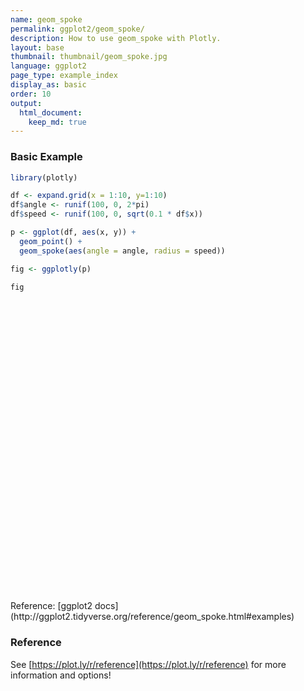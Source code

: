 ```yaml
---
name: geom_spoke
permalink: ggplot2/geom_spoke/
description: How to use geom_spoke with Plotly.
layout: base
thumbnail: thumbnail/geom_spoke.jpg
language: ggplot2
page_type: example_index
display_as: basic
order: 10
output:
  html_document:
    keep_md: true
---
```



### Basic Example


```r
library(plotly)

df <- expand.grid(x = 1:10, y=1:10)
df$angle <- runif(100, 0, 2*pi)
df$speed <- runif(100, 0, sqrt(0.1 * df$x))

p <- ggplot(df, aes(x, y)) +
  geom_point() +
  geom_spoke(aes(angle = angle, radius = speed))

fig <- ggplotly(p)

fig
```

<div id="htmlwidget-824fcece05064d5e2b70" style="width:672px;height:480px;" class="plotly html-widget"></div>
<script type="application/json" data-for="htmlwidget-824fcece05064d5e2b70">{"x":{"data":[{"x":[1,2,3,4,5,6,7,8,9,10,1,2,3,4,5,6,7,8,9,10,1,2,3,4,5,6,7,8,9,10,1,2,3,4,5,6,7,8,9,10,1,2,3,4,5,6,7,8,9,10,1,2,3,4,5,6,7,8,9,10,1,2,3,4,5,6,7,8,9,10,1,2,3,4,5,6,7,8,9,10,1,2,3,4,5,6,7,8,9,10,1,2,3,4,5,6,7,8,9,10],"y":[1,1,1,1,1,1,1,1,1,1,2,2,2,2,2,2,2,2,2,2,3,3,3,3,3,3,3,3,3,3,4,4,4,4,4,4,4,4,4,4,5,5,5,5,5,5,5,5,5,5,6,6,6,6,6,6,6,6,6,6,7,7,7,7,7,7,7,7,7,7,8,8,8,8,8,8,8,8,8,8,9,9,9,9,9,9,9,9,9,9,10,10,10,10,10,10,10,10,10,10],"text":["x:  1<br />y:  1","x:  2<br />y:  1","x:  3<br />y:  1","x:  4<br />y:  1","x:  5<br />y:  1","x:  6<br />y:  1","x:  7<br />y:  1","x:  8<br />y:  1","x:  9<br />y:  1","x: 10<br />y:  1","x:  1<br />y:  2","x:  2<br />y:  2","x:  3<br />y:  2","x:  4<br />y:  2","x:  5<br />y:  2","x:  6<br />y:  2","x:  7<br />y:  2","x:  8<br />y:  2","x:  9<br />y:  2","x: 10<br />y:  2","x:  1<br />y:  3","x:  2<br />y:  3","x:  3<br />y:  3","x:  4<br />y:  3","x:  5<br />y:  3","x:  6<br />y:  3","x:  7<br />y:  3","x:  8<br />y:  3","x:  9<br />y:  3","x: 10<br />y:  3","x:  1<br />y:  4","x:  2<br />y:  4","x:  3<br />y:  4","x:  4<br />y:  4","x:  5<br />y:  4","x:  6<br />y:  4","x:  7<br />y:  4","x:  8<br />y:  4","x:  9<br />y:  4","x: 10<br />y:  4","x:  1<br />y:  5","x:  2<br />y:  5","x:  3<br />y:  5","x:  4<br />y:  5","x:  5<br />y:  5","x:  6<br />y:  5","x:  7<br />y:  5","x:  8<br />y:  5","x:  9<br />y:  5","x: 10<br />y:  5","x:  1<br />y:  6","x:  2<br />y:  6","x:  3<br />y:  6","x:  4<br />y:  6","x:  5<br />y:  6","x:  6<br />y:  6","x:  7<br />y:  6","x:  8<br />y:  6","x:  9<br />y:  6","x: 10<br />y:  6","x:  1<br />y:  7","x:  2<br />y:  7","x:  3<br />y:  7","x:  4<br />y:  7","x:  5<br />y:  7","x:  6<br />y:  7","x:  7<br />y:  7","x:  8<br />y:  7","x:  9<br />y:  7","x: 10<br />y:  7","x:  1<br />y:  8","x:  2<br />y:  8","x:  3<br />y:  8","x:  4<br />y:  8","x:  5<br />y:  8","x:  6<br />y:  8","x:  7<br />y:  8","x:  8<br />y:  8","x:  9<br />y:  8","x: 10<br />y:  8","x:  1<br />y:  9","x:  2<br />y:  9","x:  3<br />y:  9","x:  4<br />y:  9","x:  5<br />y:  9","x:  6<br />y:  9","x:  7<br />y:  9","x:  8<br />y:  9","x:  9<br />y:  9","x: 10<br />y:  9","x:  1<br />y: 10","x:  2<br />y: 10","x:  3<br />y: 10","x:  4<br />y: 10","x:  5<br />y: 10","x:  6<br />y: 10","x:  7<br />y: 10","x:  8<br />y: 10","x:  9<br />y: 10","x: 10<br />y: 10"],"type":"scatter","mode":"markers","marker":{"autocolorscale":false,"color":"rgba(0,0,0,1)","opacity":1,"size":5.66929133858268,"symbol":"circle","line":{"width":1.88976377952756,"color":"rgba(0,0,0,1)"}},"hoveron":"points","showlegend":false,"xaxis":"x","yaxis":"y","hoverinfo":"text","frame":null},{"x":[1,1.06432055445164,null,2,1.76995130186242,null,3,3.05181764387141,null,4,4.09133176487953,null,5,5.00244940349528,null,6,6.15927038447523,null,7,7.36446412833529,null,8,7.62352839345983,null,9,9.90665584882733,null,10,9.92833446533381,null,1,0.988701762429892,null,2,1.98373875206206,null,3,2.92878190955012,null,4,4.10233986632494,null,5,4.96059211379564,null,6,6.02100296319237,null,7,6.99775839869193,null,8,8.27690411953107,null,9,8.91994982520318,null,10,10.1462726883985,null,1,1.30077569251275,null,2,1.98090920392834,null,3,3.38446107429972,null,4,4.0913971572623,null,5,5.15497648681171,null,6,6.10777830596981,null,7,7.27833395944119,null,8,8.13293485696474,null,9,9.08449666618917,null,10,10.6888319932229,null,1,1.12595543878007,null,2,2.20901231635343,null,3,2.65054200985382,null,4,3.95093026987809,null,5,5.31378169822348,null,6,6.02413267116487,null,7,6.57837549837849,null,8,7.89909463060556,null,9,9.17090326727455,null,10,9.62442357486412,null,1,0.960278938451412,null,2,2.00220051980307,null,3,2.66846707072582,null,4,3.91763971043652,null,5,5.01937059598228,null,6,5.79132366056452,null,7,7.5363838935261,null,8,7.9513523908601,null,9,8.4768282547993,null,10,9.08509610309399,null,1,1.06597633958297,null,2,2.11747415072095,null,3,2.88493528749176,null,4,3.84660133773246,null,5,4.44680207261294,null,6,6.6522185658558,null,7,6.63353400126241,null,8,8.47760244437,null,9,8.5144862640458,null,10,10.7418707534055,null,1,1.14294311093842,null,2,2.01899843650771,null,3,3.00781772378972,null,4,3.95506273417743,null,5,4.55479080657919,null,6,5.92445214505693,null,7,7.38961333175525,null,8,8.41072152779653,null,9,9.10313480702976,null,10,10.798917310498,null,1,1.12287590063538,null,2,2.02638292673046,null,3,3.25148346233489,null,4,4.05551976717309,null,5,5.04596497469663,null,6,5.56450895263575,null,7,6.99373280799331,null,8,7.58541330832374,null,9,9.47005881974891,null,10,9.68589427205186,null,1,1.12238023650244,null,2,2.13029053207859,null,3,2.81939107825945,null,4,4.47300659476792,null,5,5.07935056575277,null,6,5.51320632773567,null,7,7.4604011876883,null,8,7.55110587403757,null,9,9.20740782973956,null,10,9.78833160547788,null,1,1.22501268018798,null,2,1.81180363580332,null,3,3.14073979664678,null,4,4.00232418214836,null,5,4.81575833558531,null,6,6.29934003200486,null,7,6.93342817489254,null,8,8.46478569124954,null,9,8.84922950804427,null,10,10.6536123107541],"y":[1,0.974814311454169,null,1,0.62021286027255,null,1,1.03956849270783,null,1,1.37614915563641,null,1,1.0230169105086,null,1,0.708434063421873,null,1,0.582180583367367,null,1,0.860001299646385,null,1,1.02188621491399,null,1,1.00423458648727,null,2,1.83536237708725,null,2,1.91078459005093,null,2,2.0185255797623,null,2,2.12374391643703,null,2,1.49441098376526,null,2,1.94353678795041,null,2,2.0029261528747,null,2,2.3116605161263,null,2,1.96784869723538,null,2,1.35518046835544,null,3,3.04112047420897,null,3,3.21808382791901,null,3,2.75996172155679,null,3,3.06531830202428,null,3,3.00954724412146,null,3,3.01343006633265,null,3,3.34750321343722,null,3,2.50202115129432,null,3,3.31933380014536,null,3,2.7839139093828,null,4,3.97352648766627,null,4,3.89583656811687,null,4,4.21510962744731,null,4,3.57881366206548,null,4,3.92200618320954,null,4,3.7228140091055,null,4,4.1305279919289,null,4,4.19678712384523,null,4,3.10066335954951,null,4,3.98893435832338,null,5,4.90741022291343,null,5,5.1565159517438,null,5,5.43422098722314,null,5,5.25162455332074,null,5,5.57115145801003,null,5,4.99872584660354,null,5,5.33592905653009,null,5,4.96456680452156,null,5,4.93919508467985,null,5,5.23321352479136,null,6,6.09800096884543,null,6,5.81611791664751,null,6,5.5174383826171,null,6,5.60039717489903,null,6,5.7430220660491,null,6,6.39368420760796,null,6,6.27848794638443,null,6,6.72431972001458,null,6,6.62738052872928,null,6,6.36092745061731,null,7,7.02672309470336,null,7,6.99219206667873,null,7,7.42054689843317,null,7,6.96514613472543,null,7,6.71556987204013,null,7,7.1416780029297,null,7,7.06860157845483,null,7,6.84360110489956,null,7,6.20419476111372,null,7,6.65439782440441,null,8,7.97051660356274,null,8,7.93759294936373,null,8,7.91848342503766,null,8,7.81976841583942,null,8,7.99858838063042,null,8,7.71848056799397,null,8,8.00516598912339,null,8,8.70583349444631,null,8,7.54936315672586,null,8,8.26385991837384,null,9,8.90352577158707,null,9,8.99321767141637,null,9,9.318914461652,null,9,9.16562387326697,null,9,8.53953517804583,null,9,9.11762185483477,null,9,9.04191552910972,null,9,9.73300209831197,null,9,9.24924297727456,null,9,9.33207567410874,null,10,9.87387100356904,null,10,9.78437290807884,null,10,10.1028015194779,null,10,9.9523856882375,null,10,10.0499855892475,null,10,9.97582526498481,null,10,10.0494543899637,null,10,9.32993554786711,null,10,10.7318640454145,null,10,9.88882633645419],"text":["angle: 5.90997142<br />speed: 0.069075702<br />x:  1<br />y:  1","angle: 5.90997142<br />speed: 0.069075702<br />x:  1<br />y:  1",null,"angle: 4.16776644<br />speed: 0.444027786<br />x:  2<br />y:  1","angle: 4.16776644<br />speed: 0.444027786<br />x:  2<br />y:  1",null,"angle: 0.65215502<br />speed: 0.065197652<br />x:  3<br />y:  1","angle: 0.65215502<br />speed: 0.065197652<br />x:  3<br />y:  1",null,"angle: 1.33259863<br />speed: 0.387078388<br />x:  4<br />y:  1","angle: 1.33259863<br />speed: 0.387078388<br />x:  4<br />y:  1",null,"angle: 1.46477777<br />speed: 0.023146873<br />x:  5<br />y:  1","angle: 1.46477777<br />speed: 0.023146873<br />x:  5<br />y:  1",null,"angle: 5.21235514<br />speed: 0.332231472<br />x:  6<br />y:  1","angle: 5.21235514<br />speed: 0.332231472<br />x:  6<br />y:  1",null,"angle: 5.42968807<br />speed: 0.554443113<br />x:  7<br />y:  1","angle: 5.42968807<br />speed: 0.554443113<br />x:  7<br />y:  1",null,"angle: 3.49761687<br />speed: 0.401659690<br />x:  8<br />y:  1","angle: 3.49761687<br />speed: 0.401659690<br />x:  8<br />y:  1",null,"angle: 0.02413481<br />speed: 0.906919971<br />x:  9<br />y:  1","angle: 0.02413481<br />speed: 0.906919971<br />x:  9<br />y:  1",null,"angle: 3.08257309<br />speed: 0.071790533<br />x: 10<br />y:  1","angle: 3.08257309<br />speed: 0.071790533<br />x: 10<br />y:  1",null,"angle: 4.64387152<br />speed: 0.165024838<br />x:  1<br />y:  2","angle: 4.64387152<br />speed: 0.165024838<br />x:  1<br />y:  2",null,"angle: 4.53209864<br />speed: 0.090685266<br />x:  2<br />y:  2","angle: 4.53209864<br />speed: 0.090685266<br />x:  2<br />y:  2",null,"angle: 2.88710786<br />speed: 0.073588134<br />x:  3<br />y:  2","angle: 2.88710786<br />speed: 0.073588134<br />x:  3<br />y:  2",null,"angle: 0.87978991<br />speed: 0.160580214<br />x:  4<br />y:  2","angle: 0.87978991<br />speed: 0.160580214<br />x:  4<br />y:  2",null,"angle: 4.63460175<br />speed: 0.507122505<br />x:  5<br />y:  2","angle: 4.63460175<br />speed: 0.507122505<br />x:  5<br />y:  2",null,"angle: 5.06850589<br />speed: 0.060242998<br />x:  6<br />y:  2","angle: 5.06850589<br />speed: 0.060242998<br />x:  6<br />y:  2",null,"angle: 2.22449527<br />speed: 0.003686075<br />x:  7<br />y:  2","angle: 2.22449527<br />speed: 0.003686075<br />x:  7<br />y:  2",null,"angle: 0.84438247<br />speed: 0.416903069<br />x:  8<br />y:  2","angle: 0.84438247<br />speed: 0.416903069<br />x:  8<br />y:  2",null,"angle: 3.52351149<br />speed: 0.086265502<br />x:  9<br />y:  2","angle: 3.52351149<br />speed: 0.086265502<br />x:  9<br />y:  2",null,"angle: 4.93545676<br />speed: 0.661201881<br />x: 10<br />y:  2","angle: 4.93545676<br />speed: 0.661201881<br />x: 10<br />y:  2",null,"angle: 0.13587240<br />speed: 0.303573567<br />x:  1<br />y:  3","angle: 0.13587240<br />speed: 0.303573567<br />x:  1<br />y:  3",null,"angle: 1.65811254<br />speed: 0.218917826<br />x:  2<br />y:  3","angle: 1.65811254<br />speed: 0.218917826<br />x:  2<br />y:  3",null,"angle: 5.72505353<br />speed: 0.453242422<br />x:  3<br />y:  3","angle: 5.72505353<br />speed: 0.453242422<br />x:  3<br />y:  3",null,"angle: 0.62050025<br />speed: 0.112338421<br />x:  4<br />y:  3","angle: 0.62050025<br />speed: 0.112338421<br />x:  4<br />y:  3",null,"angle: 0.06152671<br />speed: 0.155270285<br />x:  5<br />y:  3","angle: 0.06152671<br />speed: 0.155270285<br />x:  5<br />y:  3",null,"angle: 0.12396926<br />speed: 0.108611831<br />x:  6<br />y:  3","angle: 0.12396926<br />speed: 0.108611831<br />x:  6<br />y:  3",null,"angle: 0.89547417<br />speed: 0.445228342<br />x:  7<br />y:  3","angle: 0.89547417<br />speed: 0.445228342<br />x:  7<br />y:  3",null,"angle: 4.97325476<br />speed: 0.515416928<br />x:  8<br />y:  3","angle: 4.97325476<br />speed: 0.515416928<br />x:  8<br />y:  3",null,"angle: 1.31212163<br />speed: 0.330323724<br />x:  9<br />y:  3","angle: 1.31212163<br />speed: 0.330323724<br />x:  9<br />y:  3",null,"angle: 5.97920824<br />speed: 0.721929854<br />x: 10<br />y:  3","angle: 5.97920824<br />speed: 0.721929854<br />x: 10<br />y:  3",null,"angle: 6.07601921<br />speed: 0.128707496<br />x:  1<br />y:  4","angle: 6.07601921<br />speed: 0.128707496<br />x:  1<br />y:  4",null,"angle: 5.82085035<br />speed: 0.233529803<br />x:  2<br />y:  4","angle: 5.82085035<br />speed: 0.233529803<br />x:  2<br />y:  4",null,"angle: 2.58981614<br />speed: 0.410357209<br />x:  3<br />y:  4","angle: 2.58981614<br />speed: 0.410357209<br />x:  3<br />y:  4",null,"angle: 4.59640822<br />speed: 0.424035104<br />x:  4<br />y:  4","angle: 4.59640822<br />speed: 0.424035104<br />x:  4<br />y:  4",null,"angle: 6.03956168<br />speed: 0.323329537<br />x:  5<br />y:  4","angle: 6.03956168<br />speed: 0.323329537<br />x:  5<br />y:  4",null,"angle: 4.79923309<br />speed: 0.278234540<br />x:  6<br />y:  4","angle: 4.79923309<br />speed: 0.278234540<br />x:  6<br />y:  4",null,"angle: 2.84136701<br />speed: 0.441366941<br />x:  7<br />y:  4","angle: 2.84136701<br />speed: 0.441366941<br />x:  7<br />y:  4",null,"angle: 2.04460298<br />speed: 0.221149419<br />x:  8<br />y:  4","angle: 2.04460298<br />speed: 0.221149419<br />x:  8<br />y:  4",null,"angle: 4.90018238<br />speed: 0.915431221<br />x:  9<br />y:  4","angle: 4.90018238<br />speed: 0.915431221<br />x:  9<br />y:  4",null,"angle: 3.17104722<br />speed: 0.375739404<br />x: 10<br />y:  4","angle: 3.17104722<br />speed: 0.375739404<br />x: 10<br />y:  4",null,"angle: 4.30713475<br />speed: 0.100750333<br />x:  1<br />y:  5","angle: 4.30713475<br />speed: 0.100750333<br />x:  1<br />y:  5",null,"angle: 1.55673786<br />speed: 0.156531420<br />x:  2<br />y:  5","angle: 1.55673786<br />speed: 0.156531420<br />x:  2<br />y:  5",null,"angle: 2.22288917<br />speed: 0.546316711<br />x:  3<br />y:  5","angle: 2.22288917<br />speed: 0.546316711<br />x:  3<br />y:  5",null,"angle: 1.88711992<br />speed: 0.264760520<br />x:  4<br />y:  5","angle: 1.88711992<br />speed: 0.264760520<br />x:  4<br />y:  5",null,"angle: 1.53689433<br />speed: 0.571479840<br />x:  5<br />y:  5","angle: 1.53689433<br />speed: 0.571479840<br />x:  5<br />y:  5",null,"angle: 3.14769846<br />speed: 0.208680229<br />x:  6<br />y:  5","angle: 3.14769846<br />speed: 0.208680229<br />x:  6<br />y:  5",null,"angle: 0.55952265<br />speed: 0.632894946<br />x:  7<br />y:  5","angle: 0.55952265<br />speed: 0.632894946<br />x:  7<br />y:  5",null,"angle: 3.77110270<br />speed: 0.060183895<br />x:  8<br />y:  5","angle: 3.77110270<br />speed: 0.060183895<br />x:  8<br />y:  5",null,"angle: 3.25729716<br />speed: 0.526693376<br />x:  9<br />y:  5","angle: 3.25729716<br />speed: 0.526693376<br />x:  9<br />y:  5",null,"angle: 2.89200293<br />speed: 0.944159779<br />x: 10<br />y:  5","angle: 2.89200293<br />speed: 0.944159779<br />x: 10<br />y:  5",null,"angle: 0.97826962<br />speed: 0.118140033<br />x:  1<br />y:  6","angle: 0.97826962<br />speed: 0.118140033<br />x:  1<br />y:  6",null,"angle: 5.28089009<br />speed: 0.218203567<br />x:  2<br />y:  6","angle: 5.28089009<br />speed: 0.218203567<br />x:  2<br />y:  6",null,"angle: 4.47831422<br />speed: 0.496090317<br />x:  3<br />y:  6","angle: 4.47831422<br />speed: 0.496090317<br />x:  3<br />y:  6",null,"angle: 4.34585782<br />speed: 0.428034540<br />x:  4<br />y:  6","angle: 4.34585782<br />speed: 0.428034540<br />x:  4<br />y:  6",null,"angle: 3.57646515<br />speed: 0.609971807<br />x:  5<br />y:  6","angle: 3.57646515<br />speed: 0.609971807<br />x:  5<br />y:  6",null,"angle: 0.54306807<br />speed: 0.761824332<br />x:  6<br />y:  6","angle: 0.54306807<br />speed: 0.761824332<br />x:  6<br />y:  6",null,"angle: 2.49176755<br />speed: 0.460274771<br />x:  7<br />y:  6","angle: 2.49176755<br />speed: 0.460274771<br />x:  7<br />y:  6",null,"angle: 0.98785483<br />speed: 0.867607718<br />x:  8<br />y:  6","angle: 0.98785483<br />speed: 0.867607718<br />x:  8<br />y:  6",null,"angle: 2.22940279<br />speed: 0.793303168<br />x:  9<br />y:  6","angle: 2.22940279<br />speed: 0.793303168<br />x:  9<br />y:  6",null,"angle: 0.45279739<br />speed: 0.825009600<br />x: 10<br />y:  6","angle: 0.45279739<br />speed: 0.825009600<br />x: 10<br />y:  6",null,"angle: 0.18481577<br />speed: 0.145419589<br />x:  1<br />y:  7","angle: 0.18481577<br />speed: 0.145419589<br />x:  1<br />y:  7",null,"angle: 5.89325138<br />speed: 0.020540312<br />x:  2<br />y:  7","angle: 5.89325138<br />speed: 0.020540312<br />x:  2<br />y:  7",null,"angle: 1.55220905<br />speed: 0.420619556<br />x:  3<br />y:  7","angle: 1.55220905<br />speed: 0.420619556<br />x:  3<br />y:  7",null,"angle: 3.80128472<br />speed: 0.056869586<br />x:  4<br />y:  7","angle: 3.80128472<br />speed: 0.056869586<br />x:  4<br />y:  7",null,"angle: 3.71010272<br />speed: 0.528310253<br />x:  5<br />y:  7","angle: 3.71010272<br />speed: 0.528310253<br />x:  5<br />y:  7",null,"angle: 2.06067811<br />speed: 0.160561935<br />x:  6<br />y:  7","angle: 2.06067811<br />speed: 0.160561935<br />x:  6<br />y:  7",null,"angle: 0.17428956<br />speed: 0.395606781<br />x:  7<br />y:  7","angle: 0.17428956<br />speed: 0.395606781<br />x:  7<br />y:  7",null,"angle: 5.91934764<br />speed: 0.439491510<br />x:  8<br />y:  7","angle: 5.91934764<br />speed: 0.439491510<br />x:  8<br />y:  7",null,"angle: 4.84126869<br />speed: 0.802460446<br />x:  9<br />y:  7","angle: 4.84126869<br />speed: 0.802460446<br />x:  9<br />y:  7",null,"angle: 5.87490501<br />speed: 0.870465239<br />x: 10<br />y:  7","angle: 5.87490501<br />speed: 0.870465239<br />x: 10<br />y:  7",null,"angle: 6.04769281<br />speed: 0.126363593<br />x:  1<br />y:  8","angle: 6.04769281<br />speed: 0.126363593<br />x:  1<br />y:  8",null,"angle: 5.11235702<br />speed: 0.067754696<br />x:  2<br />y:  8","angle: 5.11235702<br />speed: 0.067754696<br />x:  2<br />y:  8",null,"angle: 5.96972883<br />speed: 0.264365058<br />x:  3<br />y:  8","angle: 5.96972883<br />speed: 0.264365058<br />x:  3<br />y:  8",null,"angle: 5.01121174<br />speed: 0.188589153<br />x:  4<br />y:  8","angle: 5.01121174<br />speed: 0.188589153<br />x:  4<br />y:  8",null,"angle: 6.25248420<br />speed: 0.045986646<br />x:  5<br />y:  8","angle: 6.25248420<br />speed: 0.045986646<br />x:  5<br />y:  8",null,"angle: 3.71546214<br />speed: 0.518561127<br />x:  6<br />y:  8","angle: 3.71546214<br />speed: 0.518561127<br />x:  6<br />y:  8",null,"angle: 2.45221470<br />speed: 0.008121893<br />x:  7<br />y:  8","angle: 2.45221470<br />speed: 0.008121893<br />x:  7<br />y:  8",null,"angle: 2.10187864<br />speed: 0.818586005<br />x:  8<br />y:  8","angle: 2.10187864<br />speed: 0.818586005<br />x:  8<br />y:  8",null,"angle: 5.51887891<br />speed: 0.651174983<br />x:  9<br />y:  8","angle: 5.51887891<br />speed: 0.651174983<br />x:  9<br />y:  8",null,"angle: 2.44291210<br />speed: 0.410224895<br />x: 10<br />y:  8","angle: 2.44291210<br />speed: 0.410224895<br />x: 10<br />y:  8",null,"angle: 5.61560982<br />speed: 0.155833883<br />x:  1<br />y:  9","angle: 5.61560982<br />speed: 0.155833883<br />x:  1<br />y:  9",null,"angle: 6.23117683<br />speed: 0.130466941<br />x:  2<br />y:  9","angle: 6.23117683<br />speed: 0.130466941<br />x:  2<br />y:  9",null,"angle: 2.08608594<br />speed: 0.366505138<br />x:  3<br />y:  9","angle: 2.08608594<br />speed: 0.366505138<br />x:  3<br />y:  9",null,"angle: 0.33680960<br />speed: 0.501165149<br />x:  4<br />y:  9","angle: 0.33680960<br />speed: 0.501165149<br />x:  4<br />y:  9",null,"angle: 4.88304000<br />speed: 0.467251928<br />x:  5<br />y:  9","angle: 4.88304000<br />speed: 0.467251928<br />x:  5<br />y:  9",null,"angle: 2.90451109<br />speed: 0.500802336<br />x:  6<br />y:  9","angle: 2.90451109<br />speed: 0.500802336<br />x:  6<br />y:  9",null,"angle: 0.09079102<br />speed: 0.462305273<br />x:  7<br />y:  9","angle: 0.09079102<br />speed: 0.462305273<br />x:  7<br />y:  9",null,"angle: 2.12028723<br />speed: 0.859533602<br />x:  8<br />y:  9","angle: 2.12028723<br />speed: 0.859533602<br />x:  8<br />y:  9",null,"angle: 0.87675614<br />speed: 0.324253095<br />x:  9<br />y:  9","angle: 0.87675614<br />speed: 0.324253095<br />x:  9<br />y:  9",null,"angle: 2.13827004<br />speed: 0.393799140<br />x: 10<br />y:  9","angle: 2.13827004<br />speed: 0.393799140<br />x: 10<br />y:  9",null,"angle: 5.77228468<br />speed: 0.257951992<br />x:  1<br />y: 10","angle: 5.77228468<br />speed: 0.257951992<br />x:  1<br />y: 10",null,"angle: 3.99481415<br />speed: 0.286204323<br />x:  2<br />y: 10","angle: 3.99481415<br />speed: 0.286204323<br />x:  2<br />y: 10",null,"angle: 0.63086261<br />speed: 0.174286668<br />x:  3<br />y: 10","angle: 0.63086261<br />speed: 0.174286668<br />x:  3<br />y: 10",null,"angle: 4.76116295<br />speed: 0.047671003<br />x:  4<br />y: 10","angle: 4.76116295<br />speed: 0.047671003<br />x:  4<br />y: 10",null,"angle: 2.87666537<br />speed: 0.190901938<br />x:  5<br />y: 10","angle: 2.87666537<br />speed: 0.190901938<br />x:  5<br />y: 10",null,"angle: 6.20260009<br />speed: 0.300314623<br />x:  6<br />y: 10","angle: 6.20260009<br />speed: 0.300314623<br />x:  6<br />y: 10",null,"angle: 2.50266866<br />speed: 0.082930963<br />x:  7<br />y: 10","angle: 2.50266866<br />speed: 0.082930963<br />x:  7<br />y: 10",null,"angle: 5.31883592<br />speed: 0.815482746<br />x:  8<br />y: 10","angle: 5.31883592<br />speed: 0.815482746<br />x:  8<br />y: 10",null,"angle: 1.77396292<br />speed: 0.747232710<br />x:  9<br />y: 10","angle: 1.77396292<br />speed: 0.747232710<br />x:  9<br />y: 10",null,"angle: 6.11470657<br />speed: 0.662999726<br />x: 10<br />y: 10","angle: 6.11470657<br />speed: 0.662999726<br />x: 10<br />y: 10"],"type":"scatter","mode":"lines","line":{"width":1.88976377952756,"color":"rgba(0,0,0,1)","dash":"solid"},"hoveron":"points","showlegend":false,"xaxis":"x","yaxis":"y","hoverinfo":"text","frame":null}],"layout":{"margin":{"t":26.2283105022831,"r":7.30593607305936,"b":40.1826484018265,"l":31.4155251141553},"plot_bgcolor":"rgba(235,235,235,1)","paper_bgcolor":"rgba(255,255,255,1)","font":{"color":"rgba(0,0,0,1)","family":"","size":14.6118721461187},"xaxis":{"domain":[0,1],"automargin":true,"type":"linear","autorange":false,"range":[0.468347019849083,11.2908492291003],"tickmode":"array","ticktext":["3","6","9"],"tickvals":[3,6,9],"categoryorder":"array","categoryarray":["3","6","9"],"nticks":null,"ticks":"outside","tickcolor":"rgba(51,51,51,1)","ticklen":3.65296803652968,"tickwidth":0.66417600664176,"showticklabels":true,"tickfont":{"color":"rgba(77,77,77,1)","family":"","size":11.689497716895},"tickangle":-0,"showline":false,"linecolor":null,"linewidth":0,"showgrid":true,"gridcolor":"rgba(255,255,255,1)","gridwidth":0.66417600664176,"zeroline":false,"anchor":"y","title":{"text":"x","font":{"color":"rgba(0,0,0,1)","family":"","size":14.6118721461187}},"hoverformat":".2f"},"yaxis":{"domain":[0,1],"automargin":true,"type":"linear","autorange":false,"range":[0.0746964102650102,11.2393482185169],"tickmode":"array","ticktext":["3","6","9"],"tickvals":[3,6,9],"categoryorder":"array","categoryarray":["3","6","9"],"nticks":null,"ticks":"outside","tickcolor":"rgba(51,51,51,1)","ticklen":3.65296803652968,"tickwidth":0.66417600664176,"showticklabels":true,"tickfont":{"color":"rgba(77,77,77,1)","family":"","size":11.689497716895},"tickangle":-0,"showline":false,"linecolor":null,"linewidth":0,"showgrid":true,"gridcolor":"rgba(255,255,255,1)","gridwidth":0.66417600664176,"zeroline":false,"anchor":"x","title":{"text":"y","font":{"color":"rgba(0,0,0,1)","family":"","size":14.6118721461187}},"hoverformat":".2f"},"shapes":[{"type":"rect","fillcolor":null,"line":{"color":null,"width":0,"linetype":[]},"yref":"paper","xref":"paper","x0":0,"x1":1,"y0":0,"y1":1}],"showlegend":false,"legend":{"bgcolor":"rgba(255,255,255,1)","bordercolor":"transparent","borderwidth":1.88976377952756,"font":{"color":"rgba(0,0,0,1)","family":"","size":11.689497716895}},"hovermode":"closest","barmode":"relative"},"config":{"doubleClick":"reset","showSendToCloud":false},"source":"A","attrs":{"3e934e38d7fe":{"x":{},"y":{},"type":"scatter"},"3e937cb5e05d":{"angle":{},"radius":{},"x":{},"y":{}}},"cur_data":"3e934e38d7fe","visdat":{"3e934e38d7fe":["function (y) ","x"],"3e937cb5e05d":["function (y) ","x"]},"highlight":{"on":"plotly_click","persistent":false,"dynamic":false,"selectize":false,"opacityDim":0.2,"selected":{"opacity":1},"debounce":0},"shinyEvents":["plotly_hover","plotly_click","plotly_selected","plotly_relayout","plotly_brushed","plotly_brushing","plotly_clickannotation","plotly_doubleclick","plotly_deselect","plotly_afterplot","plotly_sunburstclick"],"base_url":"https://plot.ly"},"evals":[],"jsHooks":[]}</script>
Reference: [ggplot2 docs](http://ggplot2.tidyverse.org/reference/geom_spoke.html#examples)

### Reference

See [https://plot.ly/r/reference](https://plot.ly/r/reference) for more information and options!
